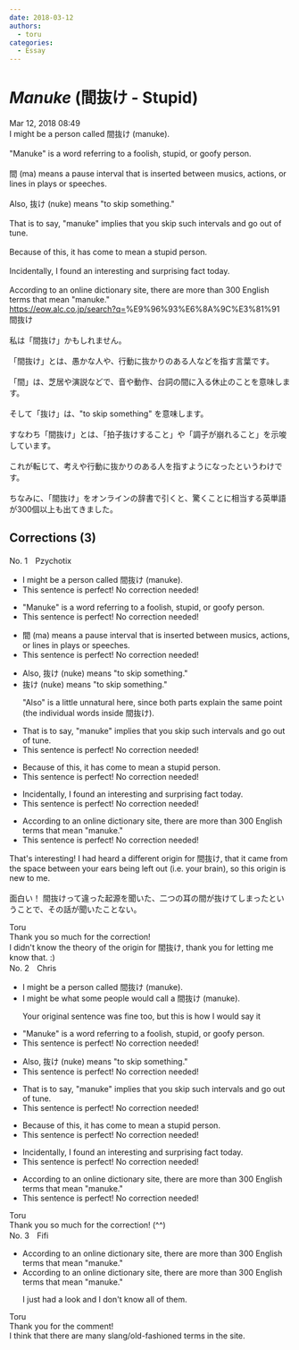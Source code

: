 ```yaml
---
date: 2018-03-12
authors:
  - toru
categories:
  - Essay
---
```


<h1 id="subject_show"><strong><em>Manuke</strong></em> (間抜け - Stupid)</h1>
<div class="date">Mar 12, 2018 08:49</div>
<div id="post"><div id="body_show_ori">
I might be a person called 間抜け (manuke).<br/><br/>"Manuke" is a word referring to a foolish, stupid, or goofy person.<br/><br/>間 (ma) means a pause interval that is inserted between musics, actions, or lines in plays or speeches.<br/><br/>Also, 抜け (nuke) means "to skip something."<br/><br/>That is to say, "manuke" implies that you skip such intervals and go out of tune.<br/><br/>Because of this, it has come to mean a stupid person.<br/><br/>Incidentally, I found an interesting and surprising fact today.<br/><br/>According to an online dictionary site, there are more than 300 English terms that mean "manuke."<br/><a href="https://eow.alc.co.jp/search?q=" target="_blank">https://eow.alc.co.jp/search?q=</a>%E9%96%93%E6%8A%9C%E3%81%91
</div></div>

<!-- more -->

<div id="post_ja"><div id="body_show_mo">
間抜け<br/><br/>私は「間抜け」かもしれません。<br/><br/>「間抜け」とは、愚かな人や、行動に抜かりのある人などを指す言葉です。<br/><br/>「間」は、芝居や演説などで、音や動作、台詞の間に入る休止のことを意味します。<br/><br/>そして「抜け」は、"to skip something" を意味します。<br/><br/>すなわち「間抜け」とは、「拍子抜けすること」や「調子が崩れること」を示唆しています。<br/><br/>これが転じて、考えや行動に抜かりのある人を指すようになったというわけです。<br/><br/>ちなみに、「間抜け」をオンラインの辞書で引くと、驚くことに相当する英単語が300個以上も出てきました。
</div></div>

## Corrections (3)
<div id="block"><div class="first_name"> No. 1　<span class="just_name">Pzychotix</span></div><div id="block2">
<ul class="correction_field">
<li class="incorrect">I might be a person called 間抜け (manuke).</li>
<li class="corrected perfect">This sentence is perfect! No correction needed!</li>
</ul>
<ul class="correction_field">
<li class="incorrect">"Manuke" is a word referring to a foolish, stupid, or goofy person.</li>
<li class="corrected perfect">This sentence is perfect! No correction needed!</li>
</ul>
<ul class="correction_field">
<li class="incorrect">間 (ma) means a pause interval that is inserted between musics, actions, or lines in plays or speeches.</li>
<li class="corrected perfect">This sentence is perfect! No correction needed!</li>
</ul>
<ul class="correction_field">
<li class="incorrect">Also, 抜け (nuke) means "to skip something."</li>
<li class="corrected correct">
抜け (nuke) means "to skip something."
<p class="correction_comment">"Also" is a little unnatural here, since both parts explain the same point (the individual words inside 間抜け).</p>
</li>
</ul>
<ul class="correction_field">
<li class="incorrect">That is to say, "manuke" implies that you skip such intervals and go out of tune.</li>
<li class="corrected perfect">This sentence is perfect! No correction needed!</li>
</ul>
<ul class="correction_field">
<li class="incorrect">Because of this, it has come to mean a stupid person.</li>
<li class="corrected perfect">This sentence is perfect! No correction needed!</li>
</ul>
<ul class="correction_field">
<li class="incorrect">Incidentally, I found an interesting and surprising fact today.</li>
<li class="corrected perfect">This sentence is perfect! No correction needed!</li>
</ul>
<ul class="correction_field">
<li class="incorrect">According to an online dictionary site, there are more than 300 English terms that mean "manuke."</li>
<li class="corrected perfect">This sentence is perfect! No correction needed!</li>
</ul>
<p class="comment_small">
 That's interesting! I had heard a different origin for 間抜け, that it came from the space between your ears being left out (i.e. your brain), so this origin is new to me.
 <br/>
 <br/>
 面白い！ 間抜けって違った起源を聞いた、二つの耳の間が抜けてしまったということで、その話が聞いたことない。
</p>

</div><div class="name"><span class="just_name">Toru</span><br>
Thank you so much for the correction!<br/>I didn't know the theory of the origin for 間抜け, thank you for letting me know that. :)
</div>
</div>
<div id="block"><div class="first_name"> No. 2　<span class="just_name">Chris</span></div><div id="block2">
<ul class="correction_field">
<li class="incorrect">I might be a person called 間抜け (manuke).</li>
<li class="corrected correct">
I might be <span class="f_blue">what some people would call a</span> 間抜け (manuke).
<p class="correction_comment">Your original sentence was fine too, but this is how I would say it</p>
</li>
</ul>
<ul class="correction_field">
<li class="incorrect">"Manuke" is a word referring to a foolish, stupid, or goofy person.</li>
<li class="corrected perfect">This sentence is perfect! No correction needed!</li>
</ul>
<ul class="correction_field">
<li class="incorrect">Also, 抜け (nuke) means "to skip something."</li>
<li class="corrected perfect">This sentence is perfect! No correction needed!</li>
</ul>
<ul class="correction_field">
<li class="incorrect">That is to say, "manuke" implies that you skip such intervals and go out of tune.</li>
<li class="corrected perfect">This sentence is perfect! No correction needed!</li>
</ul>
<ul class="correction_field">
<li class="incorrect">Because of this, it has come to mean a stupid person.</li>
<li class="corrected perfect">This sentence is perfect! No correction needed!</li>
</ul>
<ul class="correction_field">
<li class="incorrect">Incidentally, I found an interesting and surprising fact today.</li>
<li class="corrected perfect">This sentence is perfect! No correction needed!</li>
</ul>
<ul class="correction_field">
<li class="incorrect">According to an online dictionary site, there are more than 300 English terms that mean "manuke."</li>
<li class="corrected perfect">This sentence is perfect! No correction needed!</li>
</ul>
</div><div class="name"><span class="just_name">Toru</span><br>
Thank you so much for the correction! (^^)
</div>
</div>
<div id="block"><div class="first_name"> No. 3　<span class="just_name">Fifi</span></div><div id="block2">
<ul class="correction_field">
<li class="incorrect">According to an online dictionary site, there are more than 300 English terms that mean "manuke."</li>
<li class="corrected correct">
According to an online dictionary site, there are more than 300 English terms that mean "manuke."
<p class="correction_comment">I just had a look and I don't know all of them.</p>
</li>
</ul>
</div><div class="name"><span class="just_name">Toru</span><br>
Thank you for the comment!<br/>I think that there are many slang/old-fashioned terms in the site.
</div>
</div>
